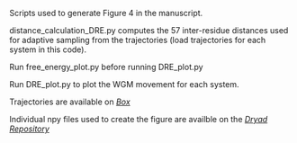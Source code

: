 Scripts used to generate Figure 4 in the manuscript. 

distance_calculation_DRE.py computes the 57 inter-residue distances used for adaptive sampling from the trajectories (load trajectories for each system in this code).

Run free_energy_plot.py before running DRE_plot.py

Run DRE_plot.py to plot the WGM movement for each system.

Trajectories are available on [*Box*](https://uofi.box.com/s/4g3xmumfmesb68y7tb0fn8wvhvycylrf)

Individual npy files used to create the figure are availble on the [*Dryad Repository*](https://10.5061/dryad.4b8gthtmf)
